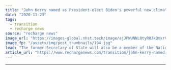 ```yaml
---
title: "John Kerry named as President-elect Biden's powerful new climate tsar"
date: "2020-11-23"
tags: 
  - transition
  - recharge news
source: "recharge news"
image_url: "https://images-global.nhst.tech/image/ajJPWUNNL0tyR0JkQmxrVW8zSlJxbTF3Vkh4SFFHVGxSeTJTRGlRTmpkbz0=/nhst/binary/4c743f44a9aa956adab96703592a013c"
image_fp: "/assets/img/post_thumbnails/194.jpg"
lead: "The former Secretary of State will also be a member of the National Security Council, highlighting the importance of the climate crisis to the incoming administration"
article_url: "https://www.rechargenews.com/transition/john-kerry-named-as-president-elect-bidens-powerful-new-climate-tsar/2-1-917549"
---
```


---
